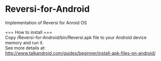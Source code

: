 Reversi-for-Android
===================

Implementation of Reversi for Anroid OS

=== How to install ===   
Copy /Reversi-for-Android/bin/Reversi.apk file to your Android device memory and run it.  
See more details at:  
http://www.talkandroid.com/guides/beginner/install-apk-files-on-android/

